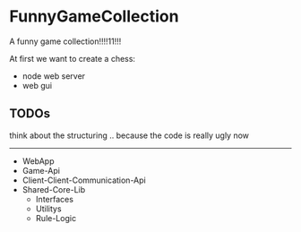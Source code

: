 # FunnyGameCollection

A funny game collection!!!!11!!!

At first we want to create a chess:

- node web server
- web gui

## TODOs

think about the structuring .. because the code is really ugly now

-----------------

- WebApp
- Game-Api
- Client-Client-Communication-Api
- Shared-Core-Lib
  - Interfaces
  - Utilitys
  - Rule-Logic